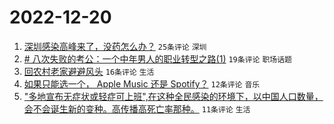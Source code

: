 # 2022-12-20

1. [深圳感染高峰来了，没药怎么办？](https://www.v2ex.com/t/903630) `25条评论` `深圳`
1. [# 八次失败的考公：一个中年男人的职业转型之路(1)](https://www.v2ex.com/t/903628) `19条评论` `职场话题`
1. [回农村老家避避风头](https://www.v2ex.com/t/903633) `16条评论` `生活`
1. [如果只能选一个， Apple Music 还是 Spotify？](https://www.v2ex.com/t/903631) `12条评论` `音乐`
1. ["多地宣布无症状或轻症可上班",在这种全民感染的环境下，以中国人口数量，会不会诞生新的变种。高传播高死亡率那种。](https://www.v2ex.com/t/903635) `11条评论` `生活`
